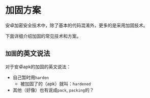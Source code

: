 # 加固方案

安卓加密安全技术中，除了基本的代码混淆外，更多的是采用加固技术。

下面详细介绍加固的常见技术和方案。

## `加固`的英文说法

对于安卓apk的加固的英文说法：

* 自己暂时用`harden`
  * 被加固了的（apk）就叫：`hardened`
* 其他（好像）也有说成`pack`, `packing`的？
